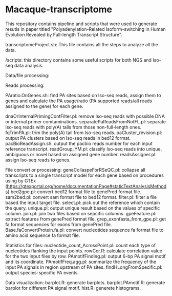 # Macaque-transcriptome
This repository contains pipeline and scripts that were used to generate resutls in paper titled "Polyadenylation-Related Isoform-switching in Human Evolution Revealed by Full-length Transcript Structure".


transcriptomeProject.sh: This file contains all the steps to analyze all the data.


/scripts: this directory contains some useful scripts for both NGS and Iso-seq data analysis. 

Data/file processing: 

  Reads processing:
  
  PAratio.OnGenes.sh: find PA sites based on Iso-seq reads, assign them to genes and calculate the PA usage/ratio (PA supported reads/all reads assigned to the gene) for each gene.
  
  dnaOrInternalPrimingContFilter.pl: remove Iso-seq reads with possible DNA or internal primer comtaminations.
  separatePaReadsFromNotFL.pl: separate Iso-seq reads with poly(A) tails from those non-full-length ones.
  fqTrimPA.pl: trim the poly(A) tail from Iso-seq reads.
  paCluster_revision.pl: output PA clusters based on Iso-seq reads in bed12 format.
  pacBioReadAssign.sh: output the pacbio reads number for each input reference transcript.
  readGroup_YM.pl: classify Iso-seq reads into unique, ambiguous or novel based on assigned gene number.
  readsAssigner.pl: assign Iso-seq reads to genes.
  
  File convert or processing:
    geneCollaspeForRSeQC.pl: collapse all transcripts to a single transcript model for each gene based on procedures using by GTEx (https://gtexportal.org/home/documentationPage#staticTextAnalysisMethods)
    bed2gpe.pl: convert bed12 format file to genePred format file.
    sam2bed.pl: convert sam format file to bed12 format.
    filter.pl: filter a file based the input target file.
    select.pl: pick out the reference which contain the query.
    unique.pl: output unique result based on the values of specific column.
    join.pl: join two files based on sepcific columns.
    gpeFeature.pl: extract features from genePred format file.
    grep_exonfasta_from_gpe.pl: get fa format sequences for exons from genePred file.
    Base.faConvertProtein.fa.pl: convert nucleotides sequence fa format file to amino acid sequence fa format file.
  
  Statistics for files:
    nucleotide_count_AcrossPoint.pl: count each type of nucleotides flanking the input points. 
    rowCor.R: calculate correlation value for the two input files by row.
    PAmotifFinding.pl: output 6-bp PA signal motif and its coordinate.
    PAmotifFreq.agg.pl: summarize the frequency of the input PA signals in region upstream of PA sites.
    findHLongFromSpecific.pl: output species-specific PA events.
    
Data visualization:
  barplot.R: generate barplots.
  barplot.PAmotif.R: generate barplot for different PA signal motif.
  hist.R: generete histograms. 
  
